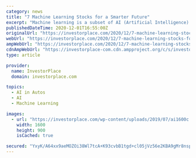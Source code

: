 ```yaml
---
category: news
title: "7 Machine Learning Stocks for a Smarter Future"
excerpt: "Machine learning is a subset of AI (Artificial Intelligence). It’s about using sophisticated algorithms to find patterns in large amounts of data. Note that machine learning is far from new."
publishedDateTime: 2020-12-01T16:55:00Z
originalUrl: "https://investorplace.com/2020/12/7-machine-learning-stocks-for-a-smarter-future/"
webUrl: "https://investorplace.com/2020/12/7-machine-learning-stocks-for-a-smarter-future/"
ampWebUrl: "https://investorplace.com/2020/12/7-machine-learning-stocks-for-a-smarter-future/amp/"
cdnAmpWebUrl: "https://investorplace-com.cdn.ampproject.org/c/s/investorplace.com/2020/12/7-machine-learning-stocks-for-a-smarter-future/amp/"
type: article

provider:
  name: InvestorPlace
  domain: investorplace.com

topics:
  - AI in Autos
  - AI
  - Machine Learning

images:
  - url: "https://investorplace.com/wp-content/uploads/2019/07/ai1600c.jpg"
    width: 1600
    height: 900
    isCached: true

secured: "YxyK/A64xx9aeMOZOi38Wl7tcA+K93cvbB1tgd+cl05jVz56e2KBA9gMr8nspUBMGxoacGCjfHjYX588whf9sq+drx8f97hp35KzzVGbf0OxPrhDKXPK28K0W87+vTCfuw5JVr2vp8dMz94UF50GxRh9mAHwtKPxZo7LoFNDfz2OhAWAXT/AcUWBL9qJvEO/Px4f7KbDS5tQUAu5bboXSuvspJrY7w9perDDJRwlPOTFCBs99vdY9TBEuMZ4pRp/UTpIybLZz6gFu3g1hd3QEtmbZM7IFulpCZNuH2LTmEvjLOZz9GYbtW9D3dBs0takDRKiLyNes0pEP9oQb4Z2rCLR8imHXPHIYHuJ0Mp/Qnk=;qTNE/ckVQLjGdY3Osv2icg=="
---
```


